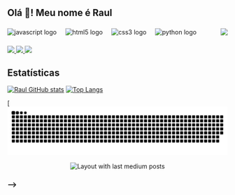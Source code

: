 <h2 align="left">Olá 👋! Meu nome é Raul</h2>

###

<img src="https://gifdb.com/images/high/coding-animated-laptop-flow-stream-ja04010rm5o68zfk.gif" align="right" height="150">

###

<div align="left">
  <img src="https://cdn.jsdelivr.net/gh/devicons/devicon/icons/javascript/javascript-original.svg" alt="javascript logo" height="30">
  <img width="12">
  <img src="https://cdn.jsdelivr.net/gh/devicons/devicon/icons/html5/html5-original.svg" alt="html5 logo" height="30">
  <img width="12">
  <img src="https://cdn.jsdelivr.net/gh/devicons/devicon/icons/css3/css3-original.svg" alt="css3 logo" height="30">
  <img width="12">
  <img src="https://cdn.jsdelivr.net/gh/devicons/devicon/icons/python/python-original.svg" alt="python logo" height="30">
  <img width="12">

###

<div align="left">
  <a href="https://www.instagram.com/raul.oliveirazx/" alt="instagram logo" target="_blank">
    <img src="https://img.shields.io/static/v1?message=Instagram&logo=instagram&label=&color=E4405F&logoColor=white&labelColor=&style=for-the-badge" height="35">
  </a>
  <a href="mailto:rauloliveiratech@gmail.com" alt="gmail logo">
    <img src="https://img.shields.io/static/v1?message=Gmail&logo=gmail&label=&color=D14836&logoColor=white&labelColor=&style=for-the-badge" height="35">
  </a>
  <a href="https://www.linkedin.com/in/rauloliveiratech/" alt="linkedin logo" target="_blank">
    <img src="https://img.shields.io/static/v1?message=LinkedIn&logo=linkedin&label=&color=0077B5&logoColor=white&labelColor=&style=for-the-badge" height="35">
  </a>
</div>
<h2>Estatísticas</h2>

[![Raul GitHub stats](https://github-readme-stats.vercel.app/api?username=rauloliveiratech&show_icons=true&theme=transparent)](https://github.com/rauloliveiratech)
[![Top Langs](https://github-readme-stats.vercel.app/api/top-langs/?username=rauloliveiratech&show_icons=true&theme=transparent&layout=compact)](https://github.com/rauloliveiratech)

[![Snake animation](https://github.com/rauloliveiratech/rauloliveiratech/blob/output/github-contribution-grid-snake.svg)


<div align="center">
  <img src="https://github-read-medium-git-main.pahlevikun.vercel.app/latest?limit=4" alt="Layout with last medium posts">
</div>

### -->
<br clear="both">

<!-- <img src="https://raw.githubusercontent.com/rauloliveiratech/rauloliveiratech/output/snake.svg" alt="Snake animation" /> -->

###
</div>